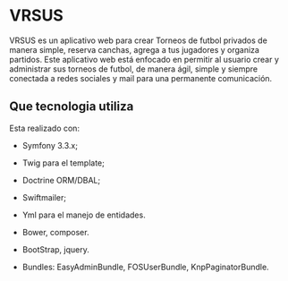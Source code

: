VRSUS
=====

VRSUS es un aplicativo web para crear Torneos de futbol privados de manera simple,
reserva canchas, agrega a tus jugadores y organiza partidos.
Este aplicativo web está enfocado en permitir al usuario crear y administrar sus
torneos de futbol, de manera ágil, simple y siempre conectada a redes sociales
y mail para una permanente comunicación.

Que tecnologia utiliza
----------------------

Esta realizado con:

  * Symfony 3.3.x;

  * Twig para el template;

  * Doctrine ORM/DBAL;

  * Swiftmailer;

  * Yml para el manejo de entidades.

  * Bower, composer.

  * BootStrap, jquery.

  * Bundles: EasyAdminBundle, FOSUserBundle, KnpPaginatorBundle.

